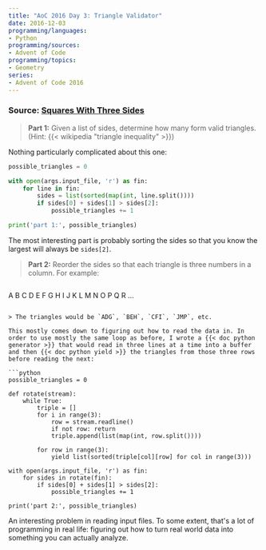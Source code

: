 ```yaml
---
title: "AoC 2016 Day 3: Triangle Validator"
date: 2016-12-03
programming/languages:
- Python
programming/sources:
- Advent of Code
programming/topics:
- Geometry
series:
- Advent of Code 2016
---
```

### Source: [Squares With Three Sides](http://adventofcode.com/2016/day/3)

> **Part 1:** Given a list of sides, determine how many form valid triangles. (Hint: {{< wikipedia "triangle inequality" >}})

<!--more-->

Nothing particularly complicated about this one:

```python
possible_triangles = 0

with open(args.input_file, 'r') as fin:
    for line in fin:
        sides = list(sorted(map(int, line.split())))
        if sides[0] + sides[1] > sides[2]:
            possible_triangles += 1

print('part 1:', possible_triangles)
```

The most interesting part is probably sorting the sides so that you know the largest will always be `sides[2]`.

> **Part 2:** Reorder the sides so that each triangle is three numbers in a column. For example:

> ```
A B C
D E F
G H I
J K L
M N O
P Q R
...
```

> The triangles would be `ADG`, `BEH`, `CFI`, `JMP`, etc.

This mostly comes down to figuring out how to read the data in. In order to use mostly the same loop as before, I wrote a {{< doc python generator >}} that would read in three lines at a time into a buffer and then {{< doc python yield >}} the triangles from those three rows before reading the next:

```python
possible_triangles = 0

def rotate(stream):
    while True:
        triple = []
        for i in range(3):
            row = stream.readline()
            if not row: return
            triple.append(list(map(int, row.split())))

        for row in range(3):
            yield list(sorted(triple[col][row] for col in range(3)))

with open(args.input_file, 'r') as fin:
    for sides in rotate(fin):
        if sides[0] + sides[1] > sides[2]:
            possible_triangles += 1

print('part 2:', possible_triangles)
```

An interesting problem in reading input files. To some extent, that's a lot of programming in real life: figuring out how to turn real world data into something you can actually analyze.
